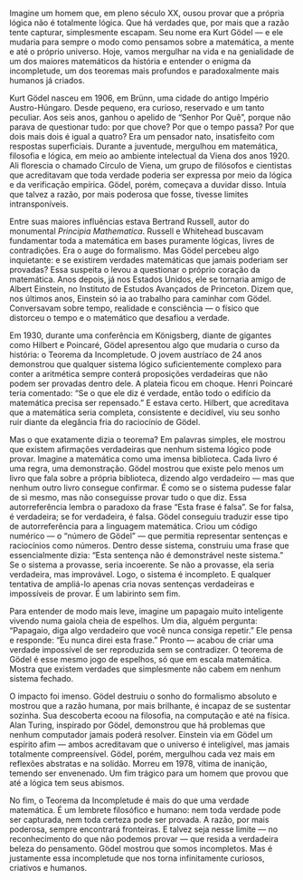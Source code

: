 Imagine um homem que, em pleno século XX, ousou provar que a própria lógica não é totalmente lógica. Que há verdades que, por mais que a razão tente capturar, simplesmente escapam. Seu nome era Kurt Gödel — e ele mudaria para sempre o modo como pensamos sobre a matemática, a mente e até o próprio universo. Hoje, vamos mergulhar na vida e na genialidade de um dos maiores matemáticos da história e entender o enigma da incompletude, um dos teoremas mais profundos e paradoxalmente mais humanos já criados.

Kurt Gödel nasceu em 1906, em Brünn, uma cidade do antigo Império Austro-Húngaro. Desde pequeno, era curioso, reservado e um tanto peculiar. Aos seis anos, ganhou o apelido de “Senhor Por Quê”, porque não parava de questionar tudo: por que chove? Por que o tempo passa? Por que dois mais dois é igual a quatro? Era um pensador nato, insatisfeito com respostas superficiais.
Durante a juventude, mergulhou em matemática, filosofia e lógica, em meio ao ambiente intelectual da Viena dos anos 1920. Ali florescia o chamado Círculo de Viena, um grupo de filósofos e cientistas que acreditavam que toda verdade poderia ser expressa por meio da lógica e da verificação empírica. Gödel, porém, começava a duvidar disso. Intuía que talvez a razão, por mais poderosa que fosse, tivesse limites intransponíveis.

Entre suas maiores influências estava Bertrand Russell, autor do monumental *Principia Mathematica*. Russell e Whitehead buscavam fundamentar toda a matemática em bases puramente lógicas, livres de contradições. Era o auge do formalismo. Mas Gödel percebeu algo inquietante: e se existirem verdades matemáticas que jamais poderiam ser provadas? Essa suspeita o levou a questionar o próprio coração da matemática.
Anos depois, já nos Estados Unidos, ele se tornaria amigo de Albert Einstein, no Instituto de Estudos Avançados de Princeton. Dizem que, nos últimos anos, Einstein só ia ao trabalho para caminhar com Gödel. Conversavam sobre tempo, realidade e consciência — o físico que distorceu o tempo e o matemático que desafiou a verdade.

Em 1930, durante uma conferência em Königsberg, diante de gigantes como Hilbert e Poincaré, Gödel apresentou algo que mudaria o curso da história: o Teorema da Incompletude. O jovem austríaco de 24 anos demonstrou que qualquer sistema lógico suficientemente complexo para conter a aritmética sempre conterá proposições verdadeiras que não podem ser provadas dentro dele. A plateia ficou em choque. Henri Poincaré teria comentado: “Se o que ele diz é verdade, então todo o edifício da matemática precisa ser repensado.” E estava certo. Hilbert, que acreditava que a matemática seria completa, consistente e decidível, viu seu sonho ruir diante da elegância fria do raciocínio de Gödel.

Mas o que exatamente dizia o teorema? Em palavras simples, ele mostrou que existem afirmações verdadeiras que nenhum sistema lógico pode provar. Imagine a matemática como uma imensa biblioteca. Cada livro é uma regra, uma demonstração. Gödel mostrou que existe pelo menos um livro que fala sobre a própria biblioteca, dizendo algo verdadeiro — mas que nenhum outro livro consegue confirmar. É como se o sistema pudesse falar de si mesmo, mas não conseguisse provar tudo o que diz.
Essa autorreferência lembra o paradoxo da frase “Esta frase é falsa”. Se for falsa, é verdadeira; se for verdadeira, é falsa. Gödel conseguiu traduzir esse tipo de autorreferência para a linguagem matemática. Criou um código numérico — o “número de Gödel” — que permitia representar sentenças e raciocínios como números. Dentro desse sistema, construiu uma frase que essencialmente dizia: “Esta sentença não é demonstrável neste sistema.” Se o sistema a provasse, seria incoerente. Se não a provasse, ela seria verdadeira, mas improvável. Logo, o sistema é incompleto. E qualquer tentativa de ampliá-lo apenas cria novas sentenças verdadeiras e impossíveis de provar. É um labirinto sem fim.

Para entender de modo mais leve, imagine um papagaio muito inteligente vivendo numa gaiola cheia de espelhos. Um dia, alguém pergunta: “Papagaio, diga algo verdadeiro que você nunca consiga repetir.” Ele pensa e responde: “Eu nunca direi esta frase.” Pronto — acabou de criar uma verdade impossível de ser reproduzida sem se contradizer. O teorema de Gödel é esse mesmo jogo de espelhos, só que em escala matemática. Mostra que existem verdades que simplesmente não cabem em nenhum sistema fechado.

O impacto foi imenso. Gödel destruiu o sonho do formalismo absoluto e mostrou que a razão humana, por mais brilhante, é incapaz de se sustentar sozinha. Sua descoberta ecoou na filosofia, na computação e até na física. Alan Turing, inspirado por Gödel, demonstrou que há problemas que nenhum computador jamais poderá resolver.
Einstein via em Gödel um espírito afim — ambos acreditavam que o universo é inteligível, mas jamais totalmente compreensível. Gödel, porém, mergulhou cada vez mais em reflexões abstratas e na solidão. Morreu em 1978, vítima de inanição, temendo ser envenenado. Um fim trágico para um homem que provou que até a lógica tem seus abismos.

No fim, o Teorema da Incompletude é mais do que uma verdade matemática. É um lembrete filosófico e humano: nem toda verdade pode ser capturada, nem toda certeza pode ser provada. A razão, por mais poderosa, sempre encontrará fronteiras. E talvez seja nesse limite — no reconhecimento do que não podemos provar — que resida a verdadeira beleza do pensamento. Gödel mostrou que somos incompletos. Mas é justamente essa incompletude que nos torna infinitamente curiosos, criativos e humanos.
